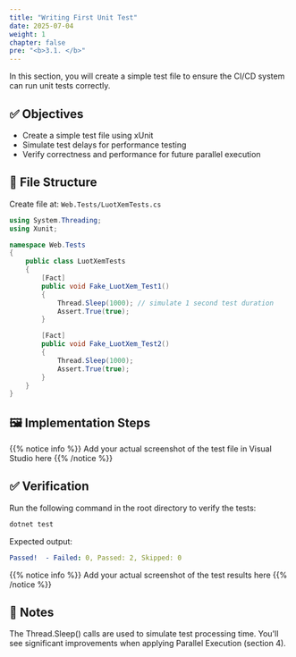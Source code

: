 ```yaml
---
title: "Writing First Unit Test"
date: 2025-07-04
weight: 1
chapter: false
pre: "<b>3.1. </b>"
---
```


In this section, you will create a simple test file to ensure the CI/CD system can run unit tests correctly.

## ✅ Objectives

- Create a simple test file using xUnit
- Simulate test delays for performance testing
- Verify correctness and performance for future parallel execution

## 📁 File Structure

Create file at: `Web.Tests/LuotXemTests.cs`

```csharp
using System.Threading;
using Xunit;

namespace Web.Tests
{
    public class LuotXemTests
    {
        [Fact]
        public void Fake_LuotXem_Test1()
        {
            Thread.Sleep(1000); // simulate 1 second test duration
            Assert.True(true);
        }

        [Fact]
        public void Fake_LuotXem_Test2()
        {
            Thread.Sleep(1000);
            Assert.True(true);
        }
    }
}
```

## 🖼 Implementation Steps

{{% notice info %}}
Add your actual screenshot of the test file in Visual Studio here
{{% /notice %}}

## ✅ Verification

Run the following command in the root directory to verify the tests:

```bash
dotnet test
```

Expected output:

```yaml
Passed!  - Failed: 0, Passed: 2, Skipped: 0
```

{{% notice info %}}
Add your actual screenshot of the test results here
{{% /notice %}}

## 📌 Notes

The Thread.Sleep() calls are used to simulate test processing time. You'll see significant improvements when applying Parallel Execution (section 4).
